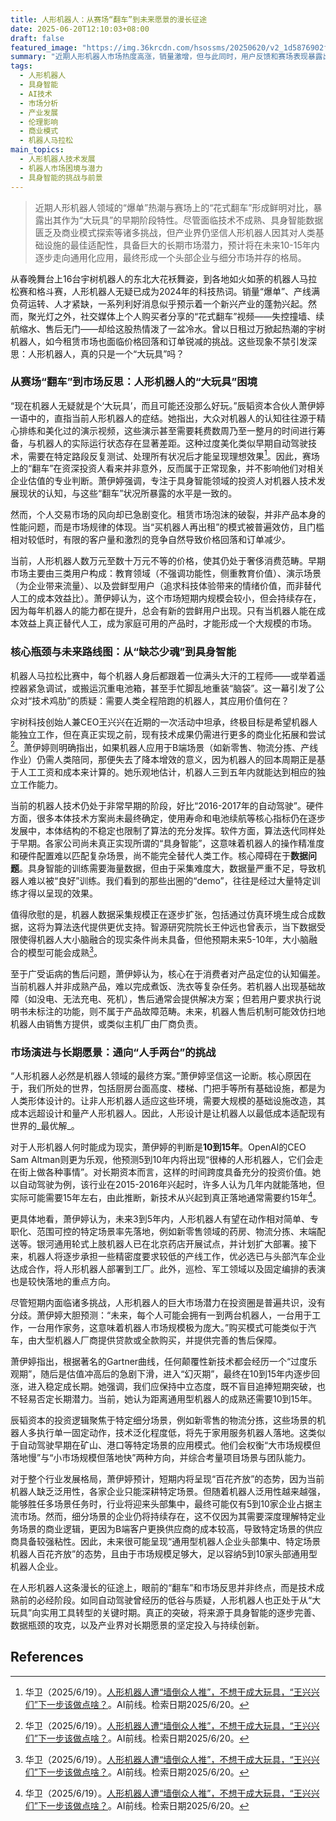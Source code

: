 ```yaml
---
title: 人形机器人：从赛场“翻车”到未来愿景的漫长征途
date: 2025-06-20T12:10:03+08:00
draft: false
featured_image: "https://img.36krcdn.com/hsossms/20250620/v2_1d5876902f90492b99aab7cae51622cd@000000_oswg299268oswg1536oswg722_img_000?x-oss-process=image/resize,m_mfit,w_600,h_400,limit_0/crop,w_600,h_400,g_center"
summary: "近期人形机器人市场热度高涨，销量激增，但与此同时，用户反馈和赛场表现暴露出其作为“大玩具”的局限性。业内人士指出，当前机器人技术仍处于早期阶段，面临硬件不成熟、具身智能数据匮乏等核心挑战，导致其尚无法独立完成复杂任务。尽管如此，鉴于人形设计对现有基础设施的最佳适配性，以及巨大的长期市场潜力，资本界仍对其未来充满信心，预计在10-15年内有望实现通用化应用，行业格局将走向头部集中与细分市场并存。"
tags: 
  - 人形机器人
  - 具身智能
  - AI技术
  - 市场分析
  - 产业发展
  - 伦理影响
  - 商业模式
  - 机器人马拉松
main_topics: 
  - 人形机器人技术发展
  - 机器人市场困境与潜力
  - 具身智能的挑战与前景
---
```


> 近期人形机器人领域的“爆单”热潮与赛场上的“花式翻车”形成鲜明对比，暴露出其作为“大玩具”的早期阶段特性。尽管面临技术不成熟、具身智能数据匮乏及商业模式探索等诸多挑战，但产业界仍坚信人形机器人因其对人类基础设施的最佳适配性，具备巨大的长期市场潜力，预计将在未来10-15年内逐步走向通用化应用，最终形成一个头部企业与细分市场并存的格局。

从春晚舞台上16台宇树机器人的东北大花袄舞姿，到各地如火如荼的机器人马拉松赛和格斗赛，人形机器人无疑已成为2024年的科技热词。销量“爆单”、产线满负荷运转、人才紧缺，一系列利好消息似乎预示着一个新兴产业的蓬勃兴起。然而，聚光灯之外，社交媒体上个人购买者分享的“花式翻车”视频——失控撞墙、续航缩水、售后无门——却给这股热情泼了一盆冷水。曾以日租过万掀起热潮的宇树机器人，如今租赁市场也面临价格回落和订单锐减的挑战。这些现象不禁引发深思：人形机器人，真的只是一个“大玩具”吗？

### 从赛场“翻车”到市场反思：人形机器人的“大玩具”困境

“现在机器人无疑就是个‘大玩具’，而且可能还没那么好玩。”辰韬资本合伙人萧伊婷一语中的，直指当前人形机器人的症结。她指出，大众对机器人的认知往往源于精心排练和美化过的演示视频，这些演示甚至需要耗费数周乃至一整月的时间进行筹备，与机器人的实际运行状态存在显著差距。这种过度美化类似早期自动驾驶技术，需要在特定路段反复测试、处理所有状况后才能呈现理想效果[^1]。因此，赛场上的“翻车”在资深投资人看来并非意外，反而属于正常现象，并不影响他们对相关企业估值的专业判断。萧伊婷强调，专注于具身智能领域的投资人对机器人技术发展现状的认知，与这些“翻车”状况所暴露的水平是一致的。

然而，个人交易市场的风向却已急剧变化。租赁市场泡沫的破裂，并非产品本身的性能问题，而是市场规律的体现。当“买机器人再出租”的模式被普遍效仿，且门槛相对较低时，有限的客户量和激烈的竞争自然导致价格回落和订单减少。

当前，人形机器人数万元至数十万元不等的价格，使其仍处于奢侈消费范畴。早期市场主要由三类用户构成：教育领域（不强调功能性，侧重教育价值）、演示场景（为企业带来流量）、以及尝鲜型用户（追求科技体验带来的情绪价值，而非替代人工的成本效益比）。萧伊婷认为，这个市场短期内规模会较小，但会持续存在，因为每年机器人的能力都在提升，总会有新的尝鲜用户出现。只有当机器人能在成本效益上真正替代人工，成为家庭可用的产品时，才能形成一个大规模的市场。

### 核心瓶颈与未来路线图：从“缺芯少魂”到具身智能

机器人马拉松比赛中，每个机器人身后都跟着一位满头大汗的工程师——或举着遥控器紧急调试，或搬运沉重电池箱，甚至手忙脚乱地重装“脑袋”。这一幕引发了公众对“技术鸡肋”的质疑：需要人类全程陪跑的机器人，其应用价值何在？

宇树科技创始人兼CEO王兴兴在近期的一次活动中坦承，终极目标是希望机器人能独立工作，但在真正实现之前，现有技术成果仍需进行更多的商业化拓展和尝试[^1]。萧伊婷则明确指出，如果机器人应用于B端场景（如新零售、物流分拣、产线作业）仍需人类陪同，那便失去了降本增效的意义，因为机器人的回本周期正是基于人工工资和成本来计算的。她乐观地估计，机器人三到五年内就能达到相应的独立工作能力。

当前的机器人技术仍处于非常早期的阶段，好比“2016-2017年的自动驾驶”。硬件方面，很多本体技术方案尚未最终确定，使用寿命和电池续航等核心指标仍在逐步发展中，本体结构的不稳定也限制了算法的充分发挥。软件方面，算法迭代同样处于早期。各家公司尚未真正实现所谓的“具身智能”，这意味着机器人的操作精准度和硬件配置难以匹配复杂场景，尚不能完全替代人类工作。核心障碍在于**数据问题**。具身智能的训练需要海量数据，但由于采集难度大，数据量严重不足，导致机器人难以被“良好”训练。我们看到的那些出圈的“demo”，往往是经过大量特定训练才得以呈现的效果。

值得欣慰的是，机器人数据采集规模正在逐步扩张，包括通过仿真环境生成合成数据，这将为算法迭代提供更优支持。智源研究院院长王仲远也曾表示，当下数据受限使得机器人大小脑融合的现实条件尚未具备，但他预期未来5-10年，大小脑融合的模型可能会成熟[^1]。

至于广受诟病的售后问题，萧伊婷认为，核心在于消费者对产品定位的认知偏差。当前机器人并非成熟产品，难以完成煮饭、洗衣等复杂任务。若机器人出现基础故障（如没电、无法充电、死机），售后通常会提供解决方案；但若用户要求执行说明书未标注的功能，则不属于产品故障范畴。未来，机器人售后机制可能效仿扫地机器人由销售方提供，或类似主机厂由厂商负责。

### 市场演进与长期愿景：通向“人手两台”的挑战

“人形机器人必然是机器人领域的最终方案。”萧伊婷坚信这一论断。核心原因在于，我们所处的世界，包括厨房台面高度、楼梯、门把手等所有基础设施，都是为人类形体设计的。让非人形机器人适应这些环境，需要大规模的基础设施改造，其成本远超设计和量产人形机器人。因此，人形设计是让机器人以最低成本适配现有世界的_最优解_。

对于人形机器人何时能成为现实，萧伊婷的判断是**10到15年**。OpenAI的CEO Sam Altman则更为乐观，他预测5到10年内将出现“很棒的人形机器人，它们会走在街上做各种事情”。对长期资本而言，这样的时间跨度具备充分的投资价值。她以自动驾驶为例，该行业在2015-2016年兴起时，许多人认为几年内就能落地，但实际可能需要15年左右，由此推断，新技术从兴起到真正落地通常需要约15年[^1]。

更具体地看，萧伊婷认为，未来3到5年内，人形机器人有望在动作相对简单、专职化、范围可控的特定场景率先落地，例如新零售领域的药房、物流分拣、末端配送等。银河通用轮式上肢机器人已在北京药店开展试点，并计划扩大部署。接下来，机器人将逐步承担一些精密度要求较低的产线工作，优必选已与头部汽车企业达成合作，将人形机器人部署到工厂。此外，巡检、军工领域以及固定编排的表演也是较快落地的重点方向。

尽管短期内面临诸多挑战，人形机器人的巨大市场潜力在投资圈是普遍共识，没有分歧。萧伊婷大胆预测：“未来，每个人可能会拥有一到两台机器人，一台用于工作，一台用作家务，这意味着机器人市场规模极为庞大。”购买模式可能类似于汽车，由大型机器人厂商提供贷款或全款购买，并提供完善的售后保障。

萧伊婷指出，根据著名的Gartner曲线，任何颠覆性新技术都会经历一个“过度乐观期”，随后是估值冲高后的急剧下滑，进入“幻灭期”，最终在10到15年内逐步回涨，进入稳定成长期。她强调，我们应保持中立态度，既不盲目追捧短期突破，也不轻易否定长期潜力。当前，她认为距离通用型机器人的成熟还需要10到15年。

辰韬资本的投资逻辑聚焦于特定细分场景，例如新零售的物流分拣，这些场景的机器人多执行单一固定动作，技术泛化程度低，将先于家用服务机器人落地。这类似于自动驾驶早期在矿山、港口等特定场景的应用模式。他们会权衡“大市场规模但落地慢”与“小市场规模但落地快”两种方向，并综合考量项目场景与团队能力。

对于整个行业发展格局，萧伊婷预计，短期内将呈现“百花齐放”的态势，因为当前机器人缺乏泛用性，各家企业只能深耕特定场景。但随着机器人泛用性越来越强，能够胜任多场景任务时，行业将迎来头部集中，最终可能仅有5到10家企业占据主流市场。然而，细分场景的企业仍将持续存在，这不仅因为其需要深度理解特定业务场景的商业逻辑，更因为B端客户更换供应商的成本较高，导致特定场景的供应商具备较强粘性。因此，未来很可能呈现“通用型机器人企业头部集中、特定场景机器人百花齐放”的态势，且由于市场规模足够大，足以容纳5到10家头部通用型机器人企业。

在人形机器人这条漫长的征途上，眼前的“翻车”和市场反思并非终点，而是技术成熟前的必经阶段。如同自动驾驶曾经历的低谷与质疑，人形机器人也正处于从“大玩具”向实用工具转型的关键时期。真正的突破，将来源于具身智能的逐步完善、数据瓶颈的攻克，以及产业界对长期愿景的坚定投入与持续创新。

## References
[^1]: 华卫（2025/6/19）。[人形机器人遭“墙倒众人推”，不想干成大玩具，“王兴兴们”下一步该做点啥？](https://m.36kr.com/p/3344243931398784)。AI前线。检索日期2025/6/20。
